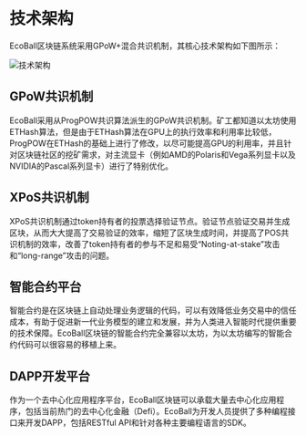 # 技术架构

EcoBall区块链系统采用GPoW+混合共识机制，其核心技术架构如下图所示：

![技术架构](../../images/tech-arc-zh.png)


## GPoW共识机制

EcoBall采用从ProgPOW共识算法派生的GPoW共识机制。矿工都知道以太坊使用ETHash算法，但是由于ETHash算法在GPU上的执行效率和利用率比较低，ProgPOW在ETHash的基础上进行了修改，以尽可能提高GPU的利用率，并且针对区块链社区的挖矿需求，对主流显卡（例如AMD的Polaris和Vega系列显卡以及NVIDIA的Pascal系列显卡）进行了特别优化。

## XPoS共识机制

XPoS共识机制通过token持有者的投票选择验证节点。验证节点验证交易并生成区块，从而大大提高了交易验证的效率，缩短了区块生成时间，并提高了POS共识机制的效率，改善了token持有者的参与不足和易受“Noting-at-stake”攻击和“long-range”攻击的问题。

## 智能合约平台

智能合约是在区块链上自动处理业务逻辑的代码，可以有效降低业务交易中的信任成本，有助于促进新一代业务模型的建立和发展，并为人类进入智能时代提供重要的技术保障。EcoBall区块链的智能合约完全兼容以太坊，为以太坊编写的智能合约代码可以很容易的移植上来。

## DAPP开发平台

作为一个去中心化应用程序平台，EcoBall区块链可以承载大量去中心化应用程序，包括当前热门的去中心化金融（Defi）。EcoBall为开发人员提供了多种编程接口来开发DAPP，包括RESTful API和针对各种主要编程语言的SDK。

